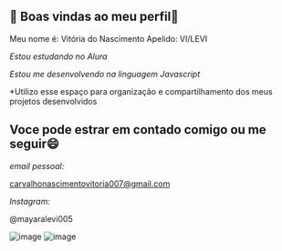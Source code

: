 ## 💛 Boas vindas ao meu perfil💛

Meu nome é: Vitória do Nascimento
Apelido: VI/LEVI

*Estou estudando no Alura*

*Estou me desenvolvendo na linguagem Javascript*

*Utilizo esse espaço para organização e compartilhamento dos meus projetos desenvolvidos

## Voce pode estrar em contado comigo ou me seguir😄

*email pessoal:*

carvalhonascimentovitoria007@gmail.com

*Instagram:*

@mayaralevi005

![image](https://github.com/malevi007/malevi007/assets/171849795/4095df16-95e4-4057-88e7-1483cdf5a0bc) ![image](https://github.com/malevi007/malevi007/assets/171849795/ee9e3cae-e659-40b2-bd81-8babfff1cda8)

